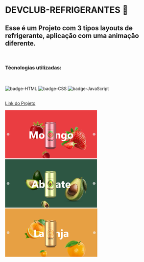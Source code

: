 <h1>DEVCLUB-REFRIGERANTES 🥤</h1>

<h2>Esse é um Projeto com 3 tipos layouts de refrigerante, aplicação com uma animação diferente.</h2>
<br>
<h3>Técnologias utilizadas:</h3>
<br>
<br>
<img src="https://img.shields.io/badge/HTML5-E34F26?style=for-the-badge&logo=html5&logoColor=white" alt="badge-HTML"/>
<img src="https://img.shields.io/badge/CSS3-1572B6?style=for-the-badge&logo=css3&logoColor=white" alt="badge-CSS"/>
<img src="https://img.shields.io/badge/JavaScript-F7DF1E?style=for-the-badge&logo=javascript&logoColor=black" alt="badge-JavaScript"/>
<br>
<br>

<a href="https://lincolnneres.github.io/DEVCLUB-REFRIGERANTE/" target="_blank" > Link do Projeto</a>
<div align="left">
  <img src="https://github.com/Lincolnneres/DEVCLUB---REFRIGERANTE/blob/master/assets/MORANGO-REFRI.png?raw=true" width="300px height="300px" >
   <img src="https://github.com/Lincolnneres/DEVCLUB---REFRIGERANTE/blob/master/assets/ABACATE-REFRI.png?raw=true" width="300px" height="158px" >
  <img  src="https://github.com/Lincolnneres/DEVCLUB---REFRIGERANTE/blob/master/assets/LARANJA-REFRI.png?raw=true  width="300px" height="158px" > 
</div>



